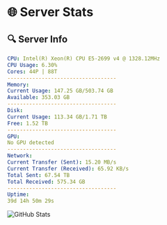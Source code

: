 # 🌐 Server Stats
## 🔍 Server Info
```yaml
CPU: Intel(R) Xeon(R) CPU E5-2699 v4 @ 1328.12MHz
CPU Usage: 6.30%
Cores: 44P | 88T
-----------------------------------
Memory:
Current Usage: 147.25 GB/503.74 GB
Available: 353.03 GB
-----------------------------------
Disk:
Current Usage: 113.34 GB/1.71 TB
Free: 1.52 TB
-----------------------------------
GPU:
No GPU detected
-----------------------------------
Network:
Current Transfer (Sent): 15.20 MB/s
Current Transfer (Received): 65.92 KB/s
Total Sent: 67.54 TB
Total Received: 575.34 GB
-----------------------------------
Uptime:
39d 14h 50m 29s
```
![GitHub Stats](https://img.shields.io/badge/Updated-2025-04-16_12:13:18-blue)